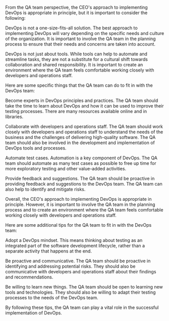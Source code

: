 From the QA team perspective, the CEO's approach to implementing DevOps is appropriate in principle, but it is important to consider the following:

DevOps is not a one-size-fits-all solution. The best approach to implementing DevOps will vary depending on the specific needs and culture of the organization. It is important to involve the QA team in the planning process to ensure that their needs and concerns are taken into account.

DevOps is not just about tools. While tools can help to automate and streamline tasks, they are not a substitute for a cultural shift towards collaboration and shared responsibility. It is important to create an environment where the QA team feels comfortable working closely with developers and operations staff.

Here are some specific things that the QA team can do to fit in with the DevOps team:

Become experts in DevOps principles and practices. The QA team should take the time to learn about DevOps and how it can be used to improve their testing processes. There are many resources available online and in libraries.

Collaborate with developers and operations staff. The QA team should work closely with developers and operations staff to understand the needs of the business and the challenges of delivering high-quality software. The QA team should also be involved in the development and implementation of DevOps tools and processes.

Automate test cases. Automation is a key component of DevOps. The QA team should automate as many test cases as possible to free up time for more exploratory testing and other value-added activities.

Provide feedback and suggestions. The QA team should be proactive in providing feedback and suggestions to the DevOps team. The QA team can also help to identify and mitigate risks.

Overall, the CEO's approach to implementing DevOps is appropriate in principle. However, it is important to involve the QA team in the planning process and to create an environment where the QA team feels comfortable working closely with developers and operations staff.

Here are some additional tips for the QA team to fit in with the DevOps team:

Adopt a DevOps mindset. This means thinking about testing as an integrated part of the software development lifecycle, rather than a separate activity that happens at the end.

Be proactive and communicative. The QA team should be proactive in identifying and addressing potential risks. They should also be communicative with developers and operations staff about their findings and recommendations.

Be willing to learn new things. The QA team should be open to learning new tools and technologies. They should also be willing to adapt their testing processes to the needs of the DevOps team.

By following these tips, the QA team can play a vital role in the successful implementation of DevOps.


